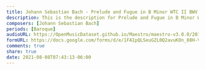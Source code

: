 ```yaml
---
title: Johann Sebastian Bach - Prelude and Fugue in B Minor WTC II BWV 893 (5)
description: This is the description for Prelude and Fugue in B Minor WTC II BWV 893 by Johann Sebastian Bach
composers: [Johann Sebastian Bach]
periods: [Baroque]
audioURL: https://OpenMusicDataset.github.io/Maestro/maestro-v3.0.0/2013/ORIG-MIDI_03_7_6_13_Group__MID--AUDIO_10_R1_2013_wav--1.midi
formURL: https://docs.google.com/forms/d/e/1FAIpQLSeuGZL0Q2avuKOn_88H-Vgtzq-CEhN2Icv9GXBuKzGmdxnvfg/viewform
comments: true
share: true
date: 2021-08-08T07:43:13-06:00
---
```


